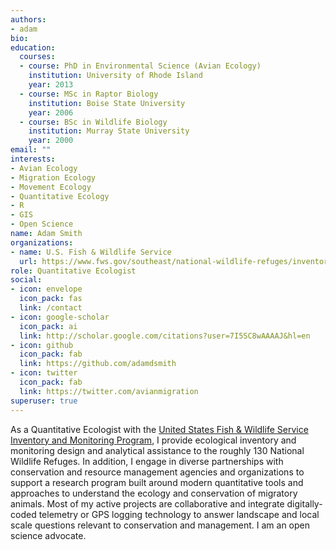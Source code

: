 ```yaml
---
authors:
- adam
bio: 
education:
  courses:
  - course: PhD in Environmental Science (Avian Ecology)
    institution: University of Rhode Island
    year: 2013
  - course: MSc in Raptor Biology
    institution: Boise State University
    year: 2006
  - course: BSc in Wildlife Biology
    institution: Murray State University
    year: 2000
email: ""
interests:
- Avian Ecology
- Migration Ecology
- Movement Ecology
- Quantitative Ecology
- R
- GIS
- Open Science
name: Adam Smith
organizations:
- name: U.S. Fish & Wildlife Service
  url: https://www.fws.gov/southeast/national-wildlife-refuges/inventory-and-monitoring/
role: Quantitative Ecologist
social:
- icon: envelope
  icon_pack: fas
  link: /contact
- icon: google-scholar
  icon_pack: ai
  link: http://scholar.google.com/citations?user=7I5SC8wAAAAJ&hl=en
- icon: github
  icon_pack: fab
  link: https://github.com/adamdsmith
- icon: twitter
  icon_pack: fab
  link: https://twitter.com/avianmigration
superuser: true
---
```


As a Quantitative Ecologist with the [United States Fish & Wildlife Service Inventory and Monitoring Program](https://www.fws.gov/southeast/national-wildlife-refuges/inventory-and-monitoring/), I provide ecological inventory and monitoring design and analytical assistance to the roughly 130 National Wildlife Refuges. In addition, I engage in diverse partnerships with conservation and resource management agencies and organizations to support a research program built around modern quantitative tools and approaches to understand the ecology and conservation of migratory animals. Most of my active projects are collaborative and integrate digitally-coded telemetry or GPS logging technology to answer landscape and local scale questions relevant to conservation and management. I am an open science advocate.